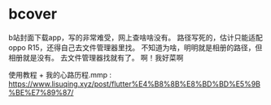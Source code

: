 # bcover
b站封面下载app，写的非常难受，网上查啥啥没有。
路径写死的，估计只能适配oppo R15，还得自己去文件管理器里找。
不知道为啥，明明就是相册的路径，但相册就是没有。
去文件管理器找就有了。
啊！我好菜啊

使用教程 + 我的心路历程.mmp : https://www.lisuqing.xyz/post/flutter%E4%B8%8B%E8%BD%BD%E5%9B%BE%E7%89%87/
